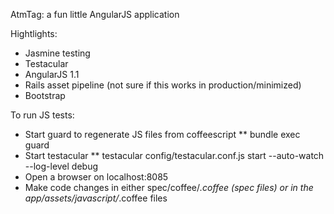 
AtmTag: a fun little AngularJS application

Hightlights:
* Jasmine testing
* Testacular
* AngularJS 1.1
* Rails asset pipeline (not sure if this works in production/minimized)
* Bootstrap

To run JS tests:

* Start guard to regenerate JS files from coffeescript
** bundle exec guard
* Start testacular
** testacular config/testacular.conf.js start --auto-watch --log-level debug
* Open a browser on localhost:8085
* Make code changes in either spec/coffee/*.coffee (spec files) or in the app/assets/javascript/*.coffee files


